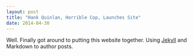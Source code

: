 ```yaml
---
layout: post
title: "Hank Quinlan, Horrible Cop, Launches Site"
date: 2014-04-30
---
```


Well. Finally got around to putting this website together. 
Using [Jekyll](http://jekyllrb.com) and Markdown to author posts.